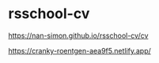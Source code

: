 # rsschool-cv

https://nan-simon.github.io/rsschool-cv/cv


https://cranky-roentgen-aea9f5.netlify.app/

